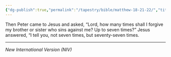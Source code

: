 ```yaml
---
{"dg-publish":true,"permalink":"/tapestry/bible/matthew-18-21-22/","title":"Matthew 18:21–22","hide":true,"tags":["bible","bible-verse"],"dgHomeLink":true,"dgShowLocalGraph":true,"dgEnableSearch":true}
---
```



Then Peter came to Jesus and asked, “Lord, how many times shall I forgive my brother or sister who sins against me? Up to seven times?” Jesus answered, “I tell you, not seven times, but seventy-seven times.

---
*New International Version (NIV)*